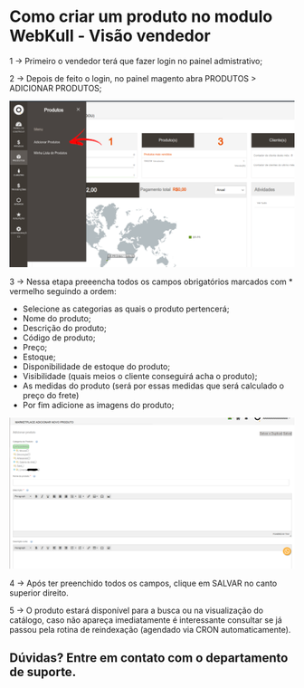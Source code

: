 # Como criar um produto no modulo WebKull - Visão vendedor

1 -> Primeiro o vendedor terá que fazer login no painel admistrativo;

2 -> Depois de feito o login, no painel magento abra PRODUTOS > ADICIONAR PRODUTOS;

![webkull](https://github.com/Buzz-Dev-Web/Tutoriais/blob/master/Magento_2/28%20-%20Como%20criar%20produto%20WebKull/images/imagem1.png)

 3 -> Nessa etapa preeencha todos os campos obrigatórios marcados com * vermelho seguindo a ordem:

 * Selecione as categorias as quais o produto pertencerá;
 * Nome do produto;
 * Descrição do produto;
 * Código de produto;
 * Preço;
 * Estoque;
 * Disponibilidade de estoque do produto;
 * Visibilidade (quais meios o cliente conseguirá acha o produto);
 * As medidas do produto (será por essas medidas que será calculado o preço do frete)
 * Por fim adicione as imagens do produto;

 ![webkull](https://github.com/Buzz-Dev-Web/Tutoriais/blob/master/Magento_2/28%20-%20Como%20criar%20produto%20WebKull/images/imagem2.png)

 4 -> Após ter preenchido todos os campos, clique em SALVAR no canto superior direito.

 5 -> O produto estará disponível para a busca ou na visualização do catálogo, caso não apareça imediatamente é interessante consultar se já passou pela rotina de reindexação (agendado via CRON automaticamente).

 ## Dúvidas? Entre em contato com o departamento de suporte.


